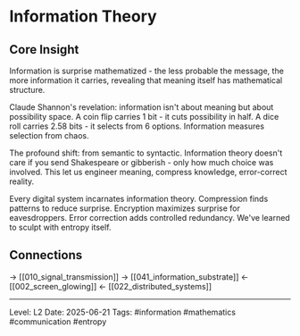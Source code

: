 # Information Theory

## Core Insight
Information is surprise mathematized - the less probable the message, the more information it carries, revealing that meaning itself has mathematical structure.

Claude Shannon's revelation: information isn't about meaning but about possibility space. A coin flip carries 1 bit - it cuts possibility in half. A dice roll carries 2.58 bits - it selects from 6 options. Information measures selection from chaos.

The profound shift: from semantic to syntactic. Information theory doesn't care if you send Shakespeare or gibberish - only how much choice was involved. This let us engineer meaning, compress knowledge, error-correct reality.

Every digital system incarnates information theory. Compression finds patterns to reduce surprise. Encryption maximizes surprise for eavesdroppers. Error correction adds controlled redundancy. We've learned to sculpt with entropy itself.

## Connections
→ [[010_signal_transmission]]
→ [[041_information_substrate]]
← [[002_screen_glowing]]
← [[022_distributed_systems]]

---
Level: L2
Date: 2025-06-21
Tags: #information #mathematics #communication #entropy